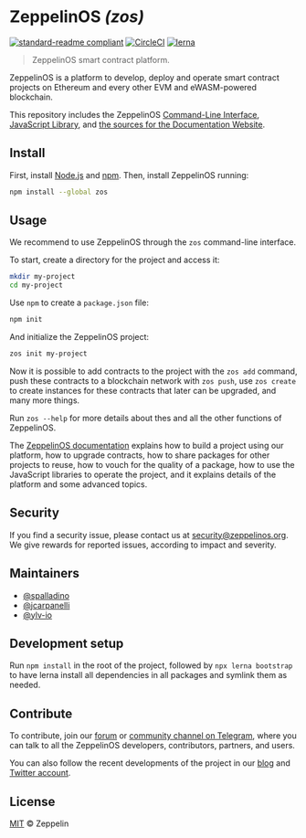 # ZeppelinOS _(zos)_

[![standard-readme compliant](https://img.shields.io/badge/readme%20style-standard-brightgreen.svg)](https://github.com/RichardLitt/standard-readme)
[![CircleCI](https://circleci.com/gh/zeppelinos/zos/tree/master.svg?style=shield)](https://circleci.com/gh/zeppelinos/zos/tree/master)
[![lerna](https://img.shields.io/badge/maintained%20with-lerna-cc00ff.svg)](https://lernajs.io/)

> ZeppelinOS smart contract platform.

ZeppelinOS is a platform to develop, deploy and operate smart contract
projects on Ethereum and every other EVM and eWASM-powered blockchain.

This repository includes the ZeppelinOS
[Command-Line Interface](https://github.com/zeppelinos/zos/tree/master/packages/cli#readme),
[JavaScript Library](https://github.com/zeppelinos/zos/tree/master/packages/lib#readme),
and [the sources for the Documentation Website](https://github.com/zeppelinos/zos/tree/master/packages/docs#readme).

## Install

First, install [Node.js](http://nodejs.org/) and [npm](https://npmjs.com/).
Then, install ZeppelinOS running:

```sh
npm install --global zos
```

## Usage

We recommend to use ZeppelinOS through the `zos` command-line interface.

To start, create a directory for the project and access it:

```sh
mkdir my-project
cd my-project
```

Use `npm` to create a `package.json` file:

```sh
npm init
```

And initialize the ZeppelinOS project:

```sh
zos init my-project
```

Now it is possible to add contracts to the project with the `zos add` command,
push these contracts to a blockchain network with `zos push`, use
`zos create` to create instances for these contracts that later can be
upgraded, and many more things.

Run `zos --help` for more details about thes and all the other functions of
ZeppelinOS.

The
[ZeppelinOS documentation](https://docs.zeppelinos.org/)
explains how to build a project using our platform, how to upgrade contracts,
how to share packages for other projects to reuse, how to vouch for the quality
of a package, how to use the JavaScript libraries to operate the project, and
it explains details of the platform and some advanced topics.

## Security

If you find a security issue, please contact us at security@zeppelinos.org. We
give rewards for reported issues, according to impact and severity.

## Maintainers

* [@spalladino](https://github.com/spalladino)
* [@jcarpanelli](https://github.com/jcarpanelli)
* [@ylv-io](https://github.com/ylv-io)

## Development setup

Run `npm install` in the root of the project, followed by `npx lerna bootstrap` to have lerna install all dependencies in all packages and symlink them as needed.

## Contribute

To contribute, join our [forum](https://forum.zeppelin.solutions) or
[community channel on Telegram](https://t.me/zeppelinos), where you can talk to
all the ZeppelinOS developers, contributors, partners, and users.

You can also follow the recent developments of the project in our
[blog](https://blog.zeppelin.solutions/) and
[Twitter account](https://twitter.com/zeppelinorg).

## License

[MIT](LICENSE) © Zeppelin
